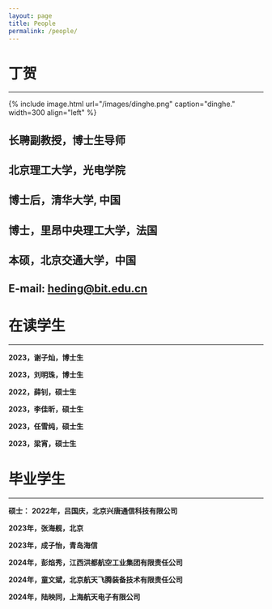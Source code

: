 ```yaml
---
layout: page
title: People
permalink: /people/
---
```


丁贺
===========

**********

{% include image.html url="/images/dinghe.png" caption="dinghe." width=300 align="left" %}

长聘副教授，博士生导师
------
北京理工大学，光电学院
------
博士后，清华大学, 中国
-------
博士，里昂中央理工大学，法国
-------
本硕，北京交通大学，中国
------
E-mail: heding@bit.edu.cn
--------


在读学生
===========

***********


**2023，谢子灿，博士生**

**2023，刘明珠，博士生**



**2022，薛钊，硕士生**

**2023，李佳昕，硕士生**

**2023，任雪纯，硕士生**

**2023，梁宵，硕士生**



毕业学生
===========

***********


**硕士：**
**2022年，吕国庆，北京兴唐通信科技有限公司**

**2023年，张海舰，北京**

**2023年，成子怡，青岛海信**

**2024年，彭焰秀，江西洪都航空工业集团有限责任公司**

**2024年，童文斌，北京航天飞腾装备技术有限责任公司**

**2024年，陆映同，上海航天电子有限公司**




